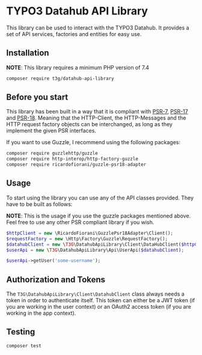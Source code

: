 # TYPO3 Datahub API Library

This library can be used to interact with the TYPO3 Datahub. It provides a set of API services, factories and entities for easy use.

## Installation

**NOTE**: This library requires a minimum PHP version of 7.4

```bash
composer require t3g/datahub-api-library
```

## Before you start

This library has been built in a way that it is compliant with [PSR-7](https://www.php-fig.org/psr/psr-7/), [PSR-17](https://www.php-fig.org/psr/psr-17/) and [PSR-18](https://www.php-fig.org/psr/psr-18/). Meaning that the HTTP-Client, the HTTP-Messages and the HTTP request factory objects can be interchanged, as long as they implement the given PSR interfaces.

If you want to use Guzzle, I recommend using the following packages:
```bash
composer require guzzlehttp/guzzle
composer require http-interop/http-factory-guzzle
composer require ricardofiorani/guzzle-psr18-adapter
```

## Usage

To start using the library you can use any of the API classes provided. They have to be built as follows:

**NOTE**: This is the usage if you use the guzzle packages mentioned above. Feel free to use any other PSR compliant library if you wish.
```php
$httpClient = new \RicardoFiorani\GuzzlePsr18Adapter\Client();
$requestFactory = new \Http\Factory\Guzzle\RequestFactory();
$datahubClient = new \T3G\DatahubApiLibrary\Client\DataHubClient($httpClient, $requestFactory, 'YourTokenHere');
$userApi = new \T3G\DatahubApiLibrary\Api\UserApi($datahubClient);

$userApi->getUser('some-username');
```

## Authorization and Tokens

The `T3G\DatahubApiLibrary\Client\DatahubClient` class always needs a token in order to authenticate itself. This token can either be a JWT token (if you are working in the user context) or an OAuth2 access token (if you are working in the app context).

## Testing
```bash
composer test
```
